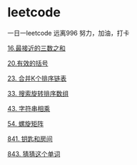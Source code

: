 # leetcode

一日一leetcode 远离996
努力，加油，打卡


[16.最接近的三数之和](https://github.com/linqibin/leetcode/issues/4)

[20.有效的括号](https://github.com/linqibin/leetcode/issues/1)

[23. 合并K个排序链表](https://github.com/linqibin/leetcode/issues/5)

[33. 搜索旋转排序数组](https://github.com/linqibin/leetcode/issues/6)

[43. 字符串相乘](https://github.com/linqibin/leetcode/issues/7)

[54. 螺旋矩阵](https://github.com/linqibin/leetcode/issues/8)

[841. 钥匙和房间](https://github.com/linqibin/leetcode/issues/2)

[843. 猜猜这个单词](https://github.com/linqibin/leetcode/issues/3)
